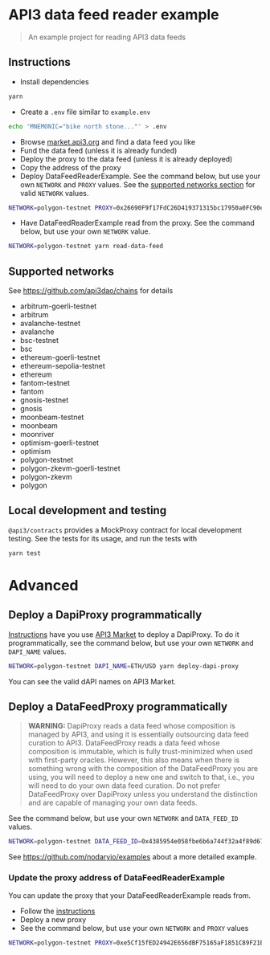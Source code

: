 # API3 data feed reader example

> An example project for reading API3 data feeds

## Instructions

- Install dependencies

```sh
yarn
```

- Create a `.env` file similar to `example.env`

```sh
echo 'MNEMONIC="bike north stone..."' > .env
```

- Browse [market.api3.org](https://market.api3.org/dapis) and find a data feed you like
- Fund the data feed (unless it is already funded)
- Deploy the proxy to the data feed (unless it is already deployed)
- Copy the address of the proxy
- Deploy DataFeedReaderExample.
  See the command below, but use your own `NETWORK` and `PROXY` values.
  See the [supported networks section](#supported-networks) for valid `NETWORK` values.

```sh
NETWORK=polygon-testnet PROXY=0x26690F9f17FdC26D419371315bc17950a0FC90eD yarn deploy
```

- Have DataFeedReaderExample read from the proxy.
  See the command below, but use your own `NETWORK` value.

```sh
NETWORK=polygon-testnet yarn read-data-feed
```

## Supported networks

See https://github.com/api3dao/chains for details

- arbitrum-goerli-testnet
- arbitrum
- avalanche-testnet
- avalanche
- bsc-testnet
- bsc
- ethereum-goerli-testnet
- ethereum-sepolia-testnet
- ethereum
- fantom-testnet
- fantom
- gnosis-testnet
- gnosis
- moonbeam-testnet
- moonbeam
- moonriver
- optimism-goerli-testnet
- optimism
- polygon-testnet
- polygon-zkevm-goerli-testnet
- polygon-zkevm
- polygon

## Local development and testing

`@api3/contracts` provides a MockProxy contract for local development testing.
See the tests for its usage, and run the tests with

```sh
yarn test
```

# Advanced

## Deploy a DapiProxy programmatically

[Instructions](#instructions) have you use [API3 Market](https://market.api3.org/dapis) to deploy a DapiProxy.
To do it programmatically, see the command below, but use your own `NETWORK` and `DAPI_NAME` values.

```sh
NETWORK=polygon-testnet DAPI_NAME=ETH/USD yarn deploy-dapi-proxy
```

You can see the valid dAPI names on API3 Market.

## Deploy a DataFeedProxy programmatically

> **WARNING:** DapiProxy reads a data feed whose composition is managed by API3, and using it is essentially outsourcing data feed curation to API3.
> DataFeedProxy reads a data feed whose composition is immutable, which is fully trust-minimized when used with first-party oracles.
> However, this also means when there is something wrong with the composition of the DataFeedProxy you are using, you will need to deploy a new one and switch to that, i.e., you will need to do your own data feed curation.
> Do not prefer DataFeedProxy over DapiProxy unless you understand the distinction and are capable of managing your own data feeds.

See the command below, but use your own `NETWORK` and `DATA_FEED_ID` values.

```sh
NETWORK=polygon-testnet DATA_FEED_ID=0x4385954e058fbe6b6a744f32a4f89d67aad099f8fb8b23e7ea8dd366ae88151d yarn deploy-data-feed-proxy
```

See https://github.com/nodaryio/examples about a more detailed example.

### Update the proxy address of DataFeedReaderExample

You can update the proxy that your DataFeedReaderExample reads from.

- Follow the [instructions](#instructions)
- Deploy a new proxy
- See the command below, but use your own `NETWORK` and `PROXY` values

```sh
NETWORK=polygon-testnet PROXY=0xe5Cf15fED24942E656dBF75165aF1851C89F21B5 yarn update-proxy
```
